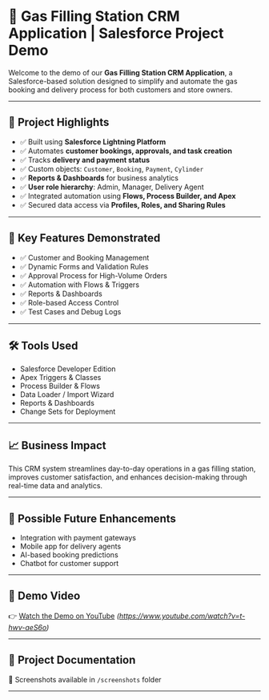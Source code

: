 # 🚀 Gas Filling Station CRM Application | Salesforce Project Demo

Welcome to the demo of our **Gas Filling Station CRM Application**, a Salesforce-based solution designed to simplify and automate the gas booking and delivery process for both customers and store owners.

---

## 📌 Project Highlights

- ✅ Built using **Salesforce Lightning Platform**  
- ✅ Automates **customer bookings, approvals, and task creation**  
- ✅ Tracks **delivery and payment status**  
- ✅ Custom objects: `Customer`, `Booking`, `Payment`, `Cylinder`  
- ✅ **Reports & Dashboards** for business analytics  
- ✅ **User role hierarchy**: Admin, Manager, Delivery Agent  
- ✅ Integrated automation using **Flows, Process Builder, and Apex**  
- ✅ Secured data access via **Profiles, Roles, and Sharing Rules**

---

## 🎯 Key Features Demonstrated

- ✅ Customer and Booking Management  
- ✅ Dynamic Forms and Validation Rules  
- ✅ Approval Process for High-Volume Orders  
- ✅ Automation with Flows & Triggers  
- ✅ Reports & Dashboards  
- ✅ Role-based Access Control  
- ✅ Test Cases and Debug Logs

---

## 🛠️ Tools Used

- Salesforce Developer Edition  
- Apex Triggers & Classes  
- Process Builder & Flows  
- Data Loader / Import Wizard  
- Reports & Dashboards  
- Change Sets for Deployment

---

## 📈 Business Impact

This CRM system streamlines day-to-day operations in a gas filling station, improves customer satisfaction, and enhances decision-making through real-time data and analytics.

---

## 🔮 Possible Future Enhancements

- Integration with payment gateways  
- Mobile app for delivery agents  
- AI-based booking predictions  
- Chatbot for customer support

---

## 🎥 Demo Video

👉 [Watch the Demo on YouTube](#) *(https://www.youtube.com/watch?v=t-hwv-aeS6o)*

---

## 📂 Project Documentation
 
📸 Screenshots available in `/screenshots` folder

---
